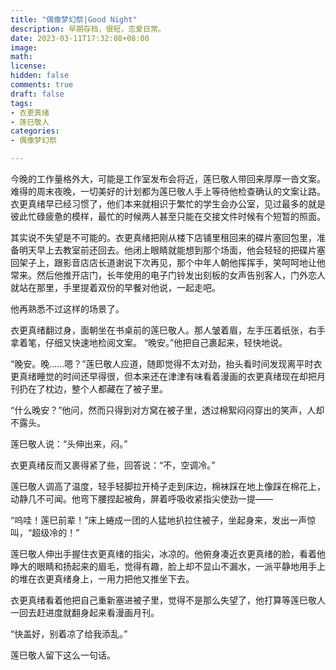 ```yaml
---
title: "偶像梦幻祭|Good Night"
description: 早期存档，很短，恋爱日常。
date: 2023-03-11T17:32:08+08:00 
image: 
math: 
license: 
hidden: false
comments: true
draft: false
tags:
- 衣更真绪
- 莲巳敬人
categories:
- 偶像梦幻祭

---
```

今晚的工作量格外大，可能是工作室发布会将近，莲巳敬人带回来厚厚一沓文案。难得的周末夜晚，一切美好的计划都为莲巳敬人手上等待他检查确认的文案让路。衣更真绪早已经习惯了，他们本来就相识于繁忙的学生会办公室，见过最多的就是彼此忙碌疲惫的模样，最忙的时候两人甚至只能在交接文件时候有个短暂的照面。

其实说不失望是不可能的。衣更真绪把刚从楼下店铺里租回来的碟片塞回包里，准备明天早上去教室前还回去。他闭上眼睛就能想到那个场面，他会轻轻的把碟片塞回架子上，跟影音店店长道谢说下次再见，那个中年人朝他挥挥手，笑呵呵地让他常来。然后他推开店门，长年使用的电子门铃发出刻板的女声告别客人，门外恋人就站在那里，手里提着双份的早餐对他说，一起走吧。

他再熟悉不过这样的场景了。

衣更真绪翻过身，面朝坐在书桌前的莲巳敬人。那人皱着眉，左手压着纸张，右手拿着笔，仔细又快速地检阅文案。 “晚安。”他把自己裹起来，轻快地说。

“晚安。晚……嗯？”莲巳敬人应道，随即觉得不太对劲，抬头看时间发现离平时衣更真绪睡觉的时间还早得很，但本来还在津津有味看着漫画的衣更真绪现在却把月刊扔在了枕边，整个人都藏在了被子里。

“什么晚安？”他问，然而只得到对方窝在被子里，透过棉絮闷闷穿出的笑声，人却不露头。

莲巳敬人说：“头伸出来，闷。”

衣更真绪反而又裹得紧了些，回答说：“不，空调冷。”

莲巳敬人调高了温度，轻手轻脚拉开椅子走到床边，棉袜踩在地上像踩在棉花上，动静几不可闻。他弯下腰捏起被角，屏着呼吸收紧指尖使劲一提——

“呜哇！莲巳前辈！”床上蜷成一团的人猛地扒拉住被子，坐起身来，发出一声惊叫，“超级冷的！”

莲巳敬人伸出手握住衣更真绪的指尖，冰凉的。他俯身凑近衣更真绪的脸，看着他睁大的眼睛和扬起来的眉毛，觉得有趣，脸上却不显山不漏水，一派平静地用手上的堆在衣更真绪身上，一用力把他又推坐下去。

衣更真绪看着他把自己重新塞进被子里，觉得不是那么失望了，他打算等莲巳敬人一回去赶进度就翻身起来看漫画月刊。

“快盖好，别着凉了给我添乱。”

莲巳敬人留下这么一句话。